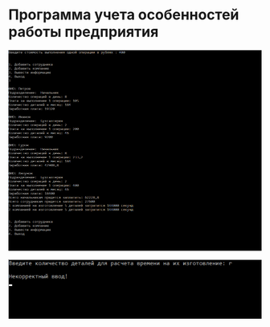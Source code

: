 # Программа учета особенностей работы предприятия

![1](https://github.com/kamneva/company/blob/main/img/1.png)

![2](https://github.com/kamneva/company/blob/main/img/3.png)
